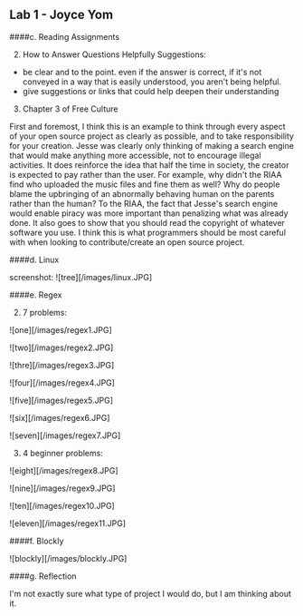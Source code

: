 ## Lab 1 - Joyce Yom 


####c. Reading Assignments 

2. How to Answer Questions Helpfully Suggestions:
 
- be clear and to the point. even if the answer is correct, if it's not
conveyed in a way that is easily understood, you aren't being helpful.
- give suggestions or links that could help deepen their understanding


3. Chapter 3 of Free Culture 

First and foremost, I think this is an example to think through 
every aspect of your open source project as clearly as possible, and to 
take responsibility for your creation. Jesse was clearly only thinking of
making a search engine that would make anything more accessible, not
to encourage illegal activities. It does reinforce the idea that half the
time in society, the creator is expected to pay rather than the user. 
For example, why didn't the RIAA find who uploaded the music files and
fine them as well? Why do people blame the upbringing of an abnormally 
behaving human on the parents rather than the human? To the RIAA, the fact
that Jesse's search engine would enable piracy was more important than 
penalizing what was already done. 
It also goes to show that you should read the copyright of whatever
software you use. I think this is what programmers should be most careful 
with when looking to contribute/create an open source project. 


####d. Linux 

screenshot: ![tree][/images/linux.JPG]


####e. Regex 

2. 7 problems: 

![one][/images/regex1.JPG]

![two][/images/regex2.JPG]

![thre][/images/regex3.JPG]

![four][/images/regex4.JPG]

![five][/images/regex5.JPG]

![six][/images/regex6.JPG]

![seven][/images/regex7.JPG]


3. 4 beginner problems: 

![eight][/images/regex8.JPG]

![nine][/images/regex9.JPG]

![ten][/images/regex10.JPG]

![eleven][/images/regex11.JPG]


####f. Blockly

![blockly][/images/blockly.JPG]


####g. Reflection

I'm not exactly sure what type of project I would do, but I am
thinking about it. 